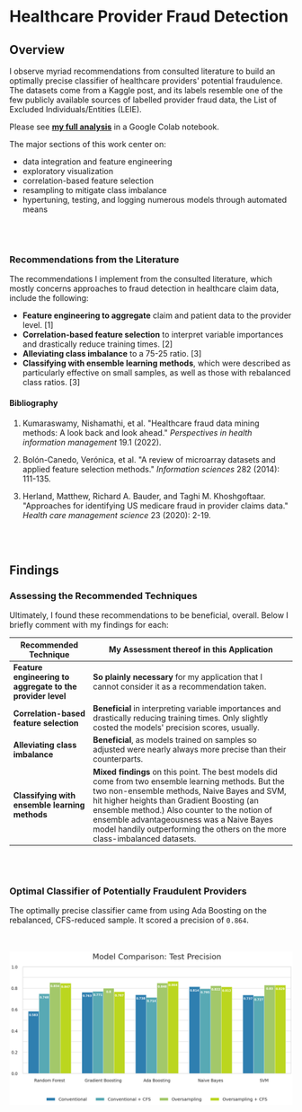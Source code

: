 # Healthcare Provider Fraud Detection

## Overview

I observe myriad recommendations from consulted literature to build an optimally precise classifier of healthcare providers' potential fraudulence. The datasets come from a Kaggle post, and its labels resemble one of the few publicly available sources of labelled provider fraud data, the List of Excluded Individuals/Entities (LEIE).

Please see [**my full analysis**](HCPF_Full_Notebook.ipynb) in a Google Colab notebook.

The major sections of this work center on:
- data integration and feature engineering
- exploratory visualization
- correlation-based feature selection
- resampling to mitigate class imbalance
- hypertuning, testing, and logging numerous models through automated means

<br></br>

### Recommendations from the Literature

The recommendations I implement from the consulted literature, which mostly concerns approaches to fraud detection in healthcare claim data, include the following:
- **Feature engineering to aggregate** claim and patient data to the provider level. \[1\]
- **Correlation-based feature selection** to interpret variable importances and drastically reduce training times. \[2\]
- **Alleviating class imbalance** to a 75-25 ratio. \[3\]
- **Classifying with ensemble learning methods**, which were described as particularly effective on small samples, as well as those with rebalanced class ratios. \[3\]

#### Bibliography

1. Kumaraswamy, Nishamathi, et al. "Healthcare fraud data mining methods: A look back and look ahead." _Perspectives in health information management_ 19.1 (2022).

2. Bolón-Canedo, Verónica, et al. "A review of microarray datasets and applied feature selection methods." _Information sciences_ 282 (2014): 111-135.

3. Herland, Matthew, Richard A. Bauder, and Taghi M. Khoshgoftaar. "Approaches for identifying US medicare fraud in provider claims data." _Health care management science_ 23 (2020): 2-19.

<br></br>

## Findings

### Assessing the Recommended Techniques

Ultimately, I found these recommendations to be beneficial, overall. Below I briefly comment with my findings for each:

| Recommended Technique | My Assessment thereof in this Application |
|---|---|
| **Feature engineering to aggregate to the provider level** | **So plainly necessary** for my application that I cannot consider it as a recommendation taken. |
| **Correlation-based feature selection** | **Beneficial** in interpreting variable importances and drastically reducing training times. Only slightly costed the models' precision scores, usually. |
| **Alleviating class imbalance** | **Beneficial**, as models trained on samples so adjusted were nearly always more precise than their counterparts.
| **Classifying with ensemble learning methods** | **Mixed findings** on this point. The best models did come from two ensemble learning methods. But the two non-ensemble methods, Naive Bayes and SVM, hit higher heights than Gradient Boosting (an ensemble method.) Also counter to the notion of ensemble advantageousness was a Naive Bayes model handily outperforming the others on the more class-imbalanced datasets. |

<br></br>

### Optimal Classifier of Potentially Fraudulent Providers

The optimally precise classifier came from using Ada Boosting on the rebalanced, CFS-reduced sample. It scored a precision of `0.864`.

<br></br>
![test](/visualizations/model_comparison_test.png)




<!--
--- SAVED WRITING / SCRATCH ---

it is difficult to conceive of a comparable alternative, and thus assess further.


Models trained on samples that had their class imbalance alleviated to a 75-25 ratio usually did better than those that remained more asymmetric. Correlation-based feature selection seemed effective in identifying the most important variables. CFS also was effective at reducing training times, while only slightly costing precision.

More complicated might be the findings on the first and last recommendations listed above. In my case, to form a dataset for the classification of providers, it was difficult to imagine an alternative to the recommendation: aggregating the claim data to the provider level. It is conceivable to instead train a classifier on the initially claim-level dataset, but it is too absurd to produce an interesting comparison.

My efforts yield a classifier that scores a precision of `0.864` in testing. Following this testing, I assess the effectiveness of the literature-recommended techniques in my experiment.

Using datasets on beneficiaries, inpatient claims, outpatient claims, and labels of potentially fraud providers, Using datasets pertaining to healthcare provider claim fraud from a Kaggle post, I set out to train an optimally precise classifier of potentially fraudulent healthcare providers.
-->
